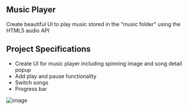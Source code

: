## Music Player

Create beautiful UI to play music stored in the "music folder" using the HTML5 audio API

## Project Specifications

- Create UI for music player including spinning image and song detail popup
- Add play and pause functionality
- Switch songs
- Progress bar



![image](https://github.com/Siddharth354/web-dev-projects/assets/97105244/7138df32-961b-427c-81f3-8a237fffecc6)
